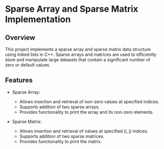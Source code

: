 # Sparse Array and Sparse Matrix Implementation

## Overview
This project implements a sparse array and sparse matrix data structure using linked lists in C++. Sparse arrays and matrices are used to efficiently store and manipulate large datasets that contain a significant number of zero or default values.

## Features
- Sparse Array:
  - Allows insertion and retrieval of non-zero values at specified indices.
  - Supports addition of two sparse arrays.
  - Provides functionality to print the array and its non-zero elements.

- Sparse Matrix:
  - Allows insertion and retrieval of values at specified (i, j) indices.
  - Supports addition of two sparse matrices.
  - Provides functionality to print the matrix.
